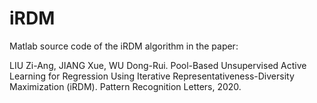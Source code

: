 # iRDM

Matlab source code of the iRDM algorithm in the paper:

LIU Zi-Ang, JIANG Xue, WU Dong-Rui. Pool-Based Unsupervised Active Learning for Regression Using Iterative Representativeness-Diversity Maximization (iRDM). Pattern Recognition Letters, 2020.
